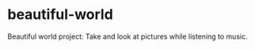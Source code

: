beautiful-world
===============

Beautiful world project: Take and look at pictures while listening to music.
